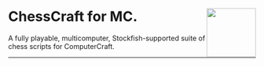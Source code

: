 <div>
  <img align="right" src="https://github.com/ChessCraft/.github/assets/79651458/5cf7bec9-f0d7-404f-a423-0fa511f46a2d" height="100px" >
  <h1>ChessCraft for MC.</h1>
  <p>A fully playable, multicomputer, Stockfish-supported suite of chess scripts for ComputerCraft.</p>
</div>
<hr>



